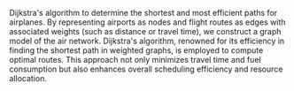 Dijkstra's algorithm to determine the shortest and most efficient paths for airplanes. By representing airports as nodes and flight routes as edges with associated weights (such as distance or travel time), we construct a graph model of the air network. Dijkstra's algorithm, renowned for its efficiency in finding the shortest path in weighted graphs, is employed to compute optimal routes. This approach not only minimizes travel time and fuel consumption but also enhances overall scheduling efficiency and resource allocation. 
